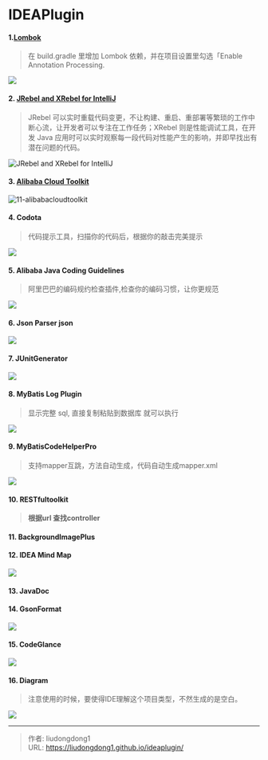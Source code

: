 # IDEAPlugin


#### 1.[Lombok](https://plugins.jetbrains.com/plugin/6317-lombok)

> 在 build.gradle 里增加 Lombok 依赖，并在项目设置里勾选「Enable Annotation Processing.

![](https://lddpicture.oss-cn-beijing.aliyuncs.com/picture/image-20210618223231600.png)

#### 2. [JRebel and XRebel for IntelliJ](https://plugins.jetbrains.com/plugin/4441-jrebel-and-xrebel-for-intellij)

> JRebel 可以实时重载代码变更，不让构建、重启、重部署等繁琐的工作中断心流，让开发者可以专注在工作任务；XRebel 则是性能调试工具，在开发 Java 应用时可以实时观察每一段代码对性能产生的影响，并即早找出有潜在问题的代码。

![JRebel and XRebel for IntelliJ](https://blog.jetbrains.com/wp-content/uploads/2020/05/zh-hant-JRebel-and-XRebel-for-IntelliJ.gif)

#### 3. [Alibaba Cloud Toolkit](https://plugins.jetbrains.com/plugin/11386-alibaba-cloud-toolkit)

![11-alibabacloudtoolkit](https://blog.jetbrains.com/wp-content/uploads/2020/05/zh-hant-11-alibabacloudtoolkit.gif)

#### 4. **Codota**

> 代码提示工具，扫描你的代码后，根据你的敲击完美提示

![](https://lddpicture.oss-cn-beijing.aliyuncs.com/picture/image-20210618223604959.png)

#### 5. **Alibaba Java Coding Guidelines**

> 阿里巴巴的编码规约检查插件,检查你的编码习惯，让你更规范

![](https://lddpicture.oss-cn-beijing.aliyuncs.com/picture/image-20210618223729857.png)

#### 6. **Json Parser json**

![](https://lddpicture.oss-cn-beijing.aliyuncs.com/picture/image-20210618223830907.png)

#### 7. **JUnitGenerator**

![](https://lddpicture.oss-cn-beijing.aliyuncs.com/picture/image-20210618224104770.png)

#### 8. MyBatis Log Plugin

> 显示完整 sql, 直接复制粘贴到数据库 就可以执行

![](https://lddpicture.oss-cn-beijing.aliyuncs.com/picture/image-20210618224154786.png)

#### 9. **MyBatisCodeHelperPro**

> 支持mapper互跳，方法自动生成，代码自动生成mapper.xml

![](https://lddpicture.oss-cn-beijing.aliyuncs.com/picture/image-20210618224234906.png)

#### 10. **RESTfultoolkit** 

> **根据url 查找controller**

#### 11. BackgroundImagePlus

#### 12. **IDEA Mind Map**

![](https://lddpicture.oss-cn-beijing.aliyuncs.com/picture/image-20210618224709678.png)

#### 13. **JavaDoc**

#### 14. GsonFormat

![](https://lddpicture.oss-cn-beijing.aliyuncs.com/picture/image-20210618224910310.png)

#### 15. CodeGlance

![](https://lddpicture.oss-cn-beijing.aliyuncs.com/picture/image-20210618224938177.png)

#### 16. Diagram

> 注意使用的时候，要使得IDE理解这个项目类型，不然生成的是空白。

![](https://lddpicture.oss-cn-beijing.aliyuncs.com/picture/image-20210618225031577.png)



---

> 作者: liudongdong1  
> URL: https://liudongdong1.github.io/ideaplugin/  

